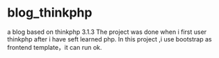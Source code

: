 # blog_thinkphp
a blog based on thinkphp 3.1.3 
The project was done when i first user thinkphp after i have seft learned php.
In this project ,i use bootstrap as frontend template，it can run ok.

